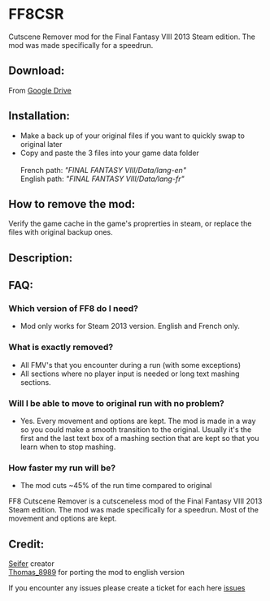 # FF8CSR
Cutscene Remover mod for the Final Fantasy VIII 2013 Steam edition. The mod was made specifically for a speedrun.

## Download:
From [Google Drive](https://drive.google.com/drive/folders/1gXE7-JENazgafJKHgSnw5b9-RHIWgPBy)

## Installation:
- Make a back up of your original files if you want to quickly swap to original later<br />
- Copy and paste the 3 files into your game data folder<br /><br />
French path: *"FINAL FANTASY VIII/Data/lang-en"* <br />
English path: *"FINAL FANTASY VIII/Data/lang-fr"* <br />

## How to remove the mod:
Verify the game cache in the game's proprerties in steam, or replace the files with original backup ones.

## Description:


## FAQ:
### Which version of FF8 do I need?
- Mod only works for Steam 2013 version. English and French only.
### What is exactly removed?
- All FMV's that you encounter during a run (with some exceptions)
- All sections where no player input is needed or long text mashing sections.  
### Will I be able to move to original run with no problem?
- Yes. Every movement and options are kept. The mod is made in a way so you could make a smooth transition to the original. Usually it's the first and the last text box of a mashing section that are kept so that you learn when to stop mashing.  
### How faster my run will be?
- The mod cuts ~45% of the run time compared to original

FF8 Cutscene Remover is a cutsceneless mod of the Final Fantasy VIII 2013 Steam edition. The mod was made specifically for a speedrun. Most of the movement and options are kept.

## Credit:
[Seifer](https://www.twitch.tv/seifertv) creator<br />
[Thomas_8989](https://www.twitch.tv/thomas_8989) for porting the mod to english version

If you encounter any issues please create a ticket for each here [issues](https://github.com/Dzoiver/FF8CSR/issues)
